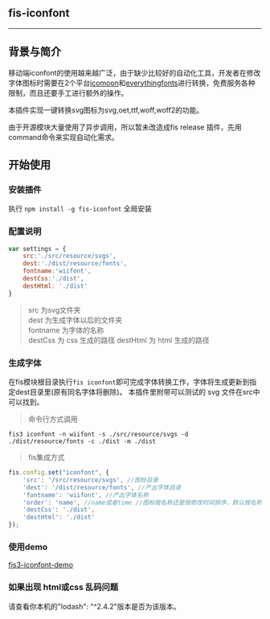 ## fis-iconfont

---


## 背景与简介

移动端iconfont的使用越来越广泛，由于缺少比较好的自动化工具，开发者在修改字体图标时需要在2个平台[icomoon](https://icomoon.io/app/)和[everythingfonts](https://everythingfonts.com/)进行转换，免费服务各种限制，而且还要手工进行额外的操作。

本插件实现一键转换svg图标为svg,oet,ttf,woff,woff2的功能。

由于开源模块大量使用了异步调用，所以暂未改造成fis release 插件，先用command命令来实现自动化需求。

## 开始使用

### 安装插件

执行 `npm install -g fis-iconfont` 全局安装

### 配置说明

```javascript
var settings = {
    src:'./src/resource/svgs',
    dest:'./dist/resource/fonts',
    fontname:'wiifont',
    destCss:'./dist',
    destHtml: './dist'
}
```
> src 为svg文件夹  
> dest 为生成字体以后的文件夹  
> fontname 为字体的名称  
> destCss 为 css 生成的路径
> destHtml 为 html 生成的路径

### 生成字体

在fis模块根目录执行`fis iconfont`即可完成字体转换工作，字体将生成更新到指定dest目录里(原有同名字体将删除)。
本插件里附带可以测试的 svg 文件在src中可以找到。

> 命令行方式调用  
```
fis3 iconfont -n wiifont -s ./src/resource/svgs -d ./dist/resource/fonts -c ./dist -m ./dist
```

> fis集成方式
```javascript
fis.config.set("iconfont", {
    'src': '/src/resource/svgs', //图标目录
    'dest': '/dist/resource/fonts', //产出字体目录
    'fontname': 'wiifont', //产出字体名称
    'order': 'name', //name或者time //图标按名称还是按修改时间排序，默认按名称排序
    'destCss': './dist',
    'destHtml': './dist'
});
```

### 使用demo
[fis3-iconfont-demo](https://github.com/qinmudi/fis-command-iconfont-demo)

### 如果出现 html或css 乱码问题
请查看你本机的"lodash": "^2.4.2"版本是否为该版本。


